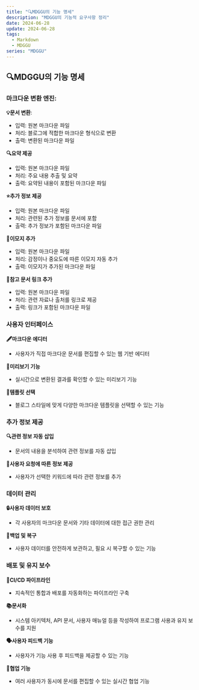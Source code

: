 ```yaml
---
title: "🔍MDGGU의 기능 명세"
description: "MDGGU의 기능적 요구사항 정리"
date: 2024-06-28
update: 2024-06-28
tags:
  - Markdown
  - MDGGU
series: "MDGGU"
---
```


## 🔍MDGGU의 기능 명세

### 마크다운 변환 엔진:

**💡문서 변환**:

- 입력: 원본 마크다운 파일
- 처리: 블로그에 적합한 마크다운 형식으로 변환
- 출력: 변환된 마크다운 파일

**🔍요약 제공**

- 입력: 원본 마크다운 파일
- 처리: 주요 내용 추출 및 요약
- 출력: 요약된 내용이 포함된 마크다운 파일

**⭐추가 정보 제공**

- 입력: 원본 마크다운 파일
- 처리: 관련된 추가 정보를 문서에 포함
- 출력: 추가 정보가 포함된 마크다운 파일

**🫶이모지 추가**

- 입력: 원본 마크다운 파일
- 처리: 감정이나 중요도에 따른 이모지 자동 추가
- 출력: 이모지가 추가된 마크다운 파일

**🔗참고 문서 링크 추가**

- 입력: 원본 마크다운 파일
- 처리: 관련 자료나 출처를 링크로 제공
- 출력: 링크가 포함된 마크다운 파일

### 사용자 인터페이스

**🖋️마크다운 에디터**

- 사용자가 직접 마크다운 문서를 편집할 수 있는 웹 기반 에디터

**👀미리보기 기능**

- 실시간으로 변환된 결과를 확인할 수 있는 미리보기 기능

**🎨템플릿 선택**

- 블로그 스타일에 맞게 다양한 마크다운 템플릿을 선택할 수 있는 기능

### 추가 정보 제공

**🔍관련 정보 자동 삽입**

- 문서의 내용을 분석하여 관련 정보를 자동 삽입

**🙂사용자 요청에 따른 정보 제공**

- 사용자가 선택한 키워드에 따라 관련 정보를 추가

### 데이터 관리

**🔒사용자 데이터 보호**

- 각 사용자의 마크다운 문서와 기타 데이터에 대한 접근 권한 관리

**💾백업 및 복구**

- 사용자 데이터를 안전하게 보관하고, 필요 시 복구할 수 있는 기능

### 배포 및 유지 보수

**🔧CI/CD 파이프라인**

- 지속적인 통합과 배포를 자동화하는 파이프라인 구축

**📚문서화**

- 시스템 아키텍처, API 문서, 사용자 매뉴얼 등을 작성하여 프로그램 사용과 유지 보수를 지원

**🗣️사용자 피드백 기능**

- 사용자가 기능 사용 후 피드백을 제공할 수 있는 기능

**🤝협업 기능**

- 여러 사용자가 동시에 문서를 편집할 수 있는 실시간 협업 기능
